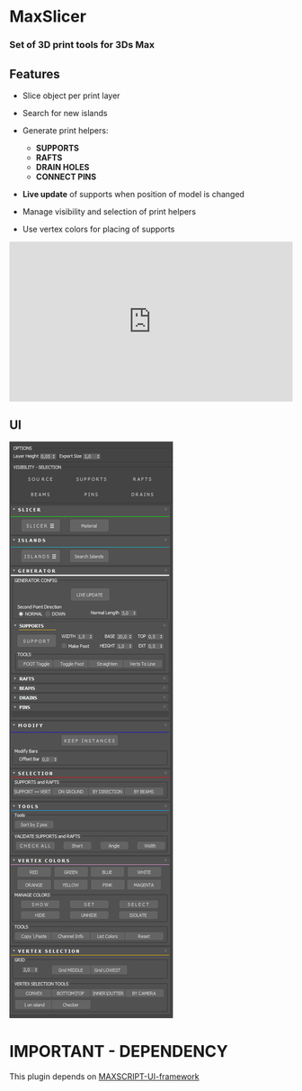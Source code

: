 # MaxSlicer

### Set of 3D print tools for 3Ds Max  


## Features

- Slice object per print layer  
- Search for new islands 

- Generate print helpers:  
	- **SUPPORTS**  
	- **RAFTS**  
	- **DRAIN HOLES**  
	- **CONNECT PINS**  


- **Live update** of supports when position of model is changed  
- Manage visibility and selection of print helpers

- Use vertex colors for placing of supports




<div style="position: relative; width: 100%; padding-bottom: 56.25%">
<iframe src="https://www.youtube.com/embed/tgbNymZ7vqY" 
        title="Anti-Trust - The War Machine" frameborder="0" allowfullscreen
        allow="accelerometer; autoplay; clipboard-write; encrypted-media; gyroscope; picture-in-picture" 
        style="position: absolute; width: 100%; height: 100%;">
</iframe>
</div>


## UI

![ui-screen](documentation/ui-screen.jpg)


# IMPORTANT - DEPENDENCY

This plugin depends on [MAXSCRIPT-UI-framework](https://github.com/vilbur/MAXSCRIPT-UI-framework)